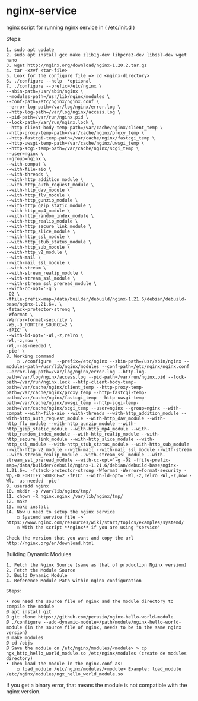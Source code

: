 # nginx-service
nginx script for running nginx service in ( /etc/init.d )


Steps:

	1. sudo apt update
	2. sudo apt install gcc make zlib1g-dev libpcre3-dev libssl-dev wget nano
	3. wget http://nginx.org/download/nginx-1.20.2.tar.gz
	4. tar -xzvf <tar-file>
	5. Look for the configure file => cd <nginx-directory>
	6. ./configure --help  *optional
	7. ./configure --prefix=/etc/nginx \
	--sbin-path=/usr/sbin/nginx \
	--modules-path=/usr/lib/nginx/modules \
	--conf-path=/etc/nginx/nginx.conf \
	--error-log-path=/var/log/nginx/error.log \ 
	--http-log-path=/var/log/nginx/access.log \
	--pid-path=/var/run/nginx.pid \
	--lock-path=/var/run/nginx.lock \
	--http-client-body-temp-path=/var/cache/nginx/client_temp \
	--http-proxy-temp-path=/var/cache/nginx/proxy_temp \
	--http-fastcgi-temp-path=/var/cache/nginx/fastcgi_temp \
	--http-uwsgi-temp-path=/var/cache/nginx/uwsgi_temp \
	--http-scgi-temp-path=/var/cache/nginx/scgi_temp \
	--user=nginx \
	--group=nginx \
	--with-compat \
	--with-file-aio \
	--with-threads \
	--with-http_addition_module \
	--with-http_auth_request_module \
	--with-http_dav_module \
	--with-http_flv_module \
	--with-http_gunzip_module \
	--with-http_gzip_static_module \
	--with-http_mp4_module \
	--with-http_random_index_module \
	--with-http_realip_module \
	--with-http_secure_link_module \
	--with-http_slice_module \
	--with-http_ssl_module \
	--with-http_stub_status_module \
	--with-http_sub_module \
	--with-http_v2_module \
	--with-mail \
	--with-mail_ssl_module \
	--with-stream \
	--with-stream_realip_module \
	--with-stream_ssl_module \
	--with-stream_ssl_preread_module \
	--with-cc-opt='-g \
	-O2 \
	-ffile-prefix-map=/data/builder/debuild/nginx-1.21.6/debian/debuild-base/nginx-1.21.6=. \
	-fstack-protector-strong \
	-Wformat \
	-Werror=format-security \
	-Wp,-D_FORTIFY_SOURCE=2 \
	-fPIC' \
	--with-ld-opt='-Wl,-z,relro \
	-Wl,-z,now \
	-Wl,--as-needed \
	-pie' \
	8. Working command 
		○ ./configure  --prefix=/etc/nginx --sbin-path=/usr/sbin/nginx --modules-path=/usr/lib/nginx/modules --conf-path=/etc/nginx/nginx.conf --error-log-path=/var/log/nginx/error.log --http-log-path=/var/log/nginx/access.log --pid-path=/var/run/nginx.pid --lock-path=/var/run/nginx.lock --http-client-body-temp-path=/var/cache/nginx/client_temp --http-proxy-temp-path=/var/cache/nginx/proxy_temp --http-fastcgi-temp-path=/var/cache/nginx/fastcgi_temp --http-uwsgi-temp-path=/var/cache/nginx/uwsgi_temp --http-scgi-temp-path=/var/cache/nginx/scgi_temp --user=nginx --group=nginx --with-compat --with-file-aio --with-threads --with-http_addition_module --with-http_auth_request_module --with-http_dav_module --with-http_flv_module --with-http_gunzip_module --with-http_gzip_static_module --with-http_mp4_module --with-http_random_index_module --with-http_realip_module --with-http_secure_link_module --with-http_slice_module --with-http_ssl_module --with-http_stub_status_module --with-http_sub_module --with-http_v2_module --with-mail --with-mail_ssl_module --with-stream --with-stream_realip_module --with-stream_ssl_module --with-stream_ssl_preread_module --with-cc-opt='-g -O2 -ffile-prefix-map=/data/builder/debuild/nginx-1.21.6/debian/debuild-base/nginx-1.21.6=. -fstack-protector-strong -Wformat -Werror=format-security -Wp,-D_FORTIFY_SOURCE=2 -fPIC' --with-ld-opt='-Wl,-z,relro -Wl,-z,now -Wl,--as-needed -pie'
	9. useradd nginx 
	10. mkdir -p /var/lib/nginx/tmp/ 
	11. chown -R nginx.nginx /var/lib/nginx/tmp/
	12. make
	13. make install
	14. Now u need to setup the nginx service 
		○ Systemd service file -> https://www.nginx.com/resources/wiki/start/topics/examples/systemd/
		○ With the script **nginx** if you are using "service"
    
 	Check the version that you want and copy the url http://nginx.org/en/download.html



Building Dynamic Modules


   	1. Fetch the Nginx Source (same as that of production Nginx version)
	2. Fetch the Module Source
	3. Build Dynamic Module
	4. Reference Module Path within nginx configuration
	
	Steps:
	
	• You need the source file of nginx and the module directory to compile the module
	Ø apt install git
	Ø git clone https://github.com/perusio/nginx-hello-world-module 
	Ø ./configure --add-dynamic-module=/path/module/nginx-hello-world-module (in the source file of nginx, needs to be in the same nginx version)
	Ø make modules
	Ø cd /objs
	Ø Save the module on /etc/nginx/modules/<module> > cp ngx_http_hello_world_module.so /etc/nginx/modules (create de modules directory)
	• Then load the module in the nginx.conf as:
		○ load_module /etc/nginx/modules/<module> Example: load_module /etc/nginx/modules/ngx_hello_world_module.so
		
If you get a binary error, that means the module is not compatible with the nginx version.

